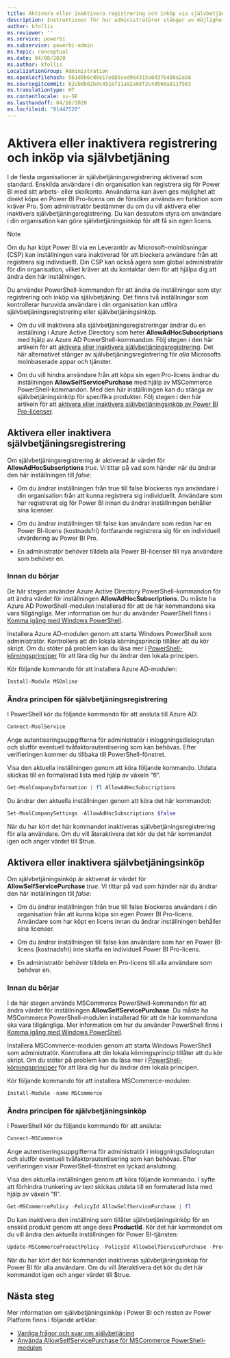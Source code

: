 ```yaml
---
title: Aktivera eller inaktivera registrering och inköp via självbetjäning
description: Instruktioner för hur administratörer stänger av möjligheten för användare att registrera sig för Power BI och köpa en licens.
author: kfollis
ms.reviewer: ''
ms.service: powerbi
ms.subservice: powerbi-admin
ms.topic: conceptual
ms.date: 04/08/2020
ms.author: kfollis
LocalizationGroup: Administration
ms.openlocfilehash: 561d8b6cd0e17e885ced984315a04376400a2a58
ms.sourcegitcommit: b2cb0b02bdc451bf11a92a68f2c4d560a811f563
ms.translationtype: HT
ms.contentlocale: sv-SE
ms.lasthandoff: 04/16/2020
ms.locfileid: "81447520"
---
```

# <a name="enable-or-disable-self-service-sign-up-and-purchasing"></a>Aktivera eller inaktivera registrering och inköp via självbetjäning

I de flesta organisationer är självbetjäningsregistrering aktiverad som standard. Enskilda användare i din organisation kan registrera sig för Power BI med sitt arbets- eller skolkonto. Användarna kan även ges möjlighet att direkt köpa en Power BI Pro-licens om de försöker använda en funktion som kräver Pro. Som administratör bestämmer du om du vill aktivera eller inaktivera självbetjäningsregistrering. Du kan dessutom styra om användare i din organisation kan göra självbetjäningsinköp för att få sin egen licens.

> [!NOTE]
>Om du har köpt Power BI via en Leverantör av Microsoft-molnlösningar (CSP) kan inställningen vara inaktiverad för att blockera användare från att registrera sig individuellt. Din CSP kan också agera som global administratör för din organisation, vilket kräver att du kontaktar dem för att hjälpa dig att ändra den här inställningen.
>
>

Du använder PowerShell-kommandon för att ändra de inställningar som styr registrering och inköp via självbetjäning. Det finns två inställningar som kontrollerar huruvida användare i din organisation kan utföra självbetjäningsregistrering eller självbetjäningsinköp.

- Om du vill inaktivera alla självbetjäningsregistreringar ändrar du en inställning i Azure Active Directory som heter **AllowAdHocSubscriptions** med hjälp av Azure AD PowerShell-kommandon. Följ stegen i den här artikeln för att [aktivera eller inaktivera självbetjäningsregistrering](#enable-or-disable-self-service-signup). Det här alternativet stänger av självbetjäningsregistrering för *alla* Microsofts molnbaserade appar och tjänster.

- Om du vill hindra användare från att köpa sin egen Pro-licens ändrar du inställningen **AllowSelfServicePurchase** med hjälp av MSCommerce PowerShell-kommandon. Med den här inställningen kan du stänga av självbetjäningsinköp för specifika produkter. Följ stegen i den här artikeln för att [aktivera eller inaktivera självbetjäningsinköp av Power BI Pro-licenser](#enable-or-disable-self-service-purchase).

## <a name="enable-or-disable-self-service-signup"></a>Aktivera eller inaktivera självbetjäningsregistrering

Om självbetjäningsregistrering är aktiverad är värdet för **AllowAdHocSubscriptions** *true*. Vi tittar på vad som händer när du ändrar den här inställningen till *false*:

- Om du ändrar inställningen från true till false blockeras nya användare i din organisation från att kunna registrera sig individuellt. Användare som har registrerat sig för Power BI innan du ändrar inställningen behåller sina licenser.

- Om du ändrar inställningen till false kan användare som redan har en Power BI-licens (kostnadsfri) fortfarande registrera sig för en individuell utvärdering av Power BI Pro.

- En administratör behöver tilldela alla Power BI-licenser till nya användare som behöver en.

### <a name="before-you-begin"></a>Innan du börjar

De här stegen använder Azure Active Directory PowerShell-kommandon för att ändra värdet för inställningen **AllowAdHocSubscriptions**. Du måste ha Azure AD PowerShell-modulen installerad för att de här kommandona ska vara tillgängliga. Mer information om hur du använder PowerShell finns i [Komma igång med Windows PowerShell](https://docs.microsoft.com/powershell/scripting/getting-started/getting-started-with-windows-powershell?view=powershell-7).

Installera Azure AD-modulen genom att starta Windows PowerShell som administratör. Kontrollera att din lokala körningsprincip tillåter att du kör skript. Om du stöter på problem kan du läsa mer i [PowerShell-körningsprinciper](https://docs.microsoft.com/powershell/module/microsoft.powershell.core/about/about_execution_policies?view=powershell-7#powershell-execution-policies) för att lära dig hur du ändrar den lokala principen.

Kör följande kommando för att installera Azure AD-modulen:

```powershell
Install-Module MSOnline
```

### <a name="change-the-self-service-signup-policy"></a>Ändra principen för självbetjäningsregistrering

I PowerShell kör du följande kommando för att ansluta till Azure AD:

```powershell
Connect-MsolService
```

Ange autentiseringsuppgifterna för administratör i inloggningsdialogrutan och slutför eventuell tvåfaktorautentisering som kan behövas. Efter verifieringen kommer du tillbaka till PowerShell-fönstret.

Visa den aktuella inställningen genom att köra följande kommando. Utdata skickas till en formaterad lista med hjälp av växeln ”fl”.

```powershell
Get-MsolCompanyInformation | fl AllowAdHocSubscriptions
```

Du ändrar den aktuella inställningen genom att köra det här kommandot:

```powershell
Set-MsolCompanySettings -AllowAdHocSubscriptions $false
```

När du har kört det här kommandot inaktiveras självbetjäningsregistrering för alla användare. Om du vill återaktivera det kör du det här kommandot igen och anger värdet till $true.

## <a name="enable-or-disable-self-service-purchase"></a>Aktivera eller inaktivera självbetjäningsinköp

Om självbetjäningsinköp är aktiverat är värdet för **AllowSelfServicePurchase** *true*. Vi tittar på vad som händer när du ändrar den här inställningen till *false*:

- Om du ändrar inställningen från true till false blockeras användare i din organisation från att kunna köpa sin egen Power BI Pro-licens. Användare som har köpt en licens innan du ändrar inställningen behåller sina licenser.

- Om du ändrar inställningen till false kan användare som har en Power BI-licens (kostnadsfri) inte skaffa en individuell Power BI Pro-licens. 

- En administratör behöver tilldela en Pro-licens till alla användare som behöver en.

### <a name="before-you-begin"></a>Innan du börjar

I de här stegen används MSCommerce PowerShell-kommandon för att ändra värdet för inställningen **AllowSelfServicePurchase**. Du måste ha MSCommerce PowerShell-modulen installerad för att de här kommandona ska vara tillgängliga. Mer information om hur du använder PowerShell finns i [Komma igång med Windows PowerShell](https://docs.microsoft.com/powershell/scripting/getting-started/getting-started-with-windows-powershell?view=powershell-7).

Installera MSCommerce-modulen genom att starta Windows PowerShell som administratör. Kontrollera att din lokala körningsprincip tillåter att du kör skript. Om du stöter på problem kan du läsa mer i [PowerShell-körningsprinciper](https://docs.microsoft.com/powershell/module/microsoft.powershell.core/about/about_execution_policies?view=powershell-7#powershell-execution-policies) för att lära dig hur du ändrar den lokala principen.

Kör följande kommando för att installera MSCommerce-modulen:

```powershell
Install-Module -name MSCommerce
```

### <a name="change-the-self-service-signup-policy"></a>Ändra principen för självbetjäningsinköp

I PowerShell kör du följande kommando för att ansluta:

```powershell
Connect-MSCommerce
```

Ange autentiseringsuppgifterna för administratör i inloggningsdialogrutan och slutför eventuell tvåfaktorautentisering som kan behövas. Efter verifieringen visar PowerShell-fönstret en lyckad anslutning.

Visa den aktuella inställningen genom att köra följande kommando. I syfte att förhindra trunkering av text skickas utdata till en formaterad lista med hjälp av växeln ”fl”.

```powershell
Get-MSCommercePolicy -PolicyId AllowSelfServicePurchase | fl
```

Du kan inaktivera den inställning som tillåter självbetjäningsinköp för en enskild produkt genom att ange dess **ProductId**. Kör det här kommandot om du vill ändra den aktuella inställningen för Power BI-tjänsten:

```powershell
Update-MSCommerceProductPolicy -PolicyId AllowSelfServicePurchase -ProductId CFQ7TTC0L3PB -Enabled $False
```

När du har kört det här kommandot inaktiveras självbetjäningsinköp för Power BI för alla användare. Om du vill återaktivera det kör du det här kommandot igen och anger värdet till $true.

## <a name="next-steps"></a>Nästa steg

Mer information om självbetjäningsinköp i Power BI och resten av Power Platform finns i följande artiklar:

- [Vanliga frågor och svar om självbetjäning](https://docs.microsoft.com/microsoft-365/commerce/subscriptions/self-service-purchase-faq?view=o365-worldwide#admin-capabilities)
- [Använda AllowSelfServicePurchase för MSCommerce PowerShell-modulen](https://docs.microsoft.com/microsoft-365/commerce/subscriptions/allowselfservicepurchase-powershell?view=o365-worldwide)
